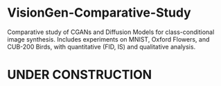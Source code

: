 # VisionGen-Comparative-Study
Comparative study of CGANs and Diffusion Models for class-conditional image synthesis. Includes experiments on MNIST, Oxford Flowers, and CUB-200 Birds, with quantitative (FID, IS) and qualitative analysis.

# UNDER CONSTRUCTION

